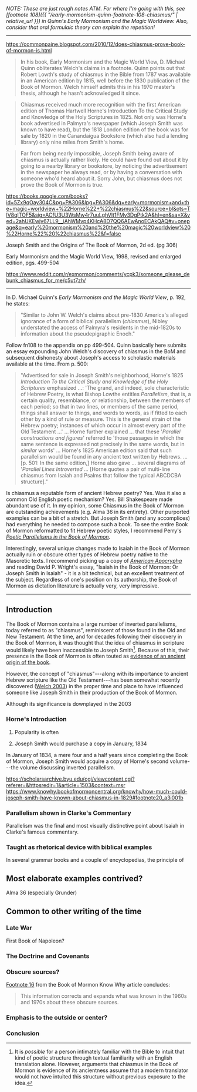 
*NOTE: These are just rough notes ATM.  For where I'm going with this, see [footnote 108]({{ "/early-mormonism-quinn-footnote-108-chiasmus/" | relative_url }}) in Quinn's Early Mormonism and the Magic Worldview.  Also, consider that oral formulaic theory can explain the repetition!*

---

https://commonpaine.blogspot.com/2010/12/does-chiasmus-prove-book-of-mormon-is.html

> In his book, Early Mormonism and the Magic World View, D. Michael Quinn obliterates Welch's claims in a footnote. Quinn points out that Robert Lowth's study of chiasmus in the Bible from 1787 was available in an American edition by 1815, well before the 1830 publication of the Book of Mormon. Welch himself admits this in his 1970 master's thesis, although he hasn't acknowledged it since.

> Chiasmus received much more recognition with the first American edition of Thomas Hartwell Horne's Introduction To the Critical Study and Knowledge of the Holy Scriptures in 1825. Not only was Horne's book advertised in Palmyra's newspaper (which Joseph Smith was known to have read), but the 1818 London edition of the book was for sale by 1820 in the Canandaigua Bookstore (which also had a lending library) only nine miles from Smith's home.

> Far from being nearly impossible, Joseph Smith being aware of chiasmus is actually rather likely. He could have found out about it by going to a nearby library or bookstore, by noticing the advertisement in the newspaper he always read, or by having a conversation with someone who'd heard about it. Sorry John, but chiasmus does not prove the Book of Mormon is true.

https://books.google.com/books?id=5Zx9qOay304C&pg=PA306&lpg=PA306&dq=early+mormonism+and+the+magic+worldview+%22Horne%22+%22chiasmus%22&source=bl&ots=TlV8qITOF5&sig=ACfU3U3WsMw4r7uuLghVlt1FMv3DgPtk2A&hl=en&sa=X&ved=2ahUKEwjv67LL9__iAhWMvp4KHcA8D7QQ6AEwAnoECAkQAQ#v=onepage&q=early%20mormonism%20and%20the%20magic%20worldview%20%22Horne%22%20%22chiasmus%22&f=false

Joseph Smith and the Origins of The Book of Mormon, 2d ed. (pg 306)

Early Mormonism and the Magic World View, 1998, revised and enlarged edition, pgs. 499-504


https://www.reddit.com/r/exmormon/comments/ycpk3/someone_please_debunk_chiasmus_for_me/c5ut7zh/

---

In D. Michael Quinn's *Early Mormonism and the Magic World View*, p. 192, he states:

>"Similar to John W. Welch's claims about pre-1830 America's alleged ignorance of a form of biblical parallelism (*chiasmus*), Nibley understated the access of Palmyra's residents in the mid-1820s to information about the pseudepigraphic Enoch."

Follow fn108 to the appendix on pp 499-504. Quinn basically here submits an essay expounding John Welch's discovery of chiasmus in the BoM and subsequent dishonesty about Joseph's access to scholastic materials available at the time. From p. 500:

>"Advertised for sale in Joseph Smith's neighborhood, Horne's 1825 *Introduction To the Critical Study and Knowledge of the Holy Scriptures* emphasized ...: 'The grand, and indeed, sole characteristic of Hebrew Poetry, is what Bishop Lowthe entitles *Parallelism*, that is, a certain quality, resemblance, or relationship, between the members of each period; so that in two lines, or members of the same period, things shall answer to things, and words to words, as if fitted to each other by a kind of rule or measure. This is the general strain of the Hebrew poetry; instances of which occur in almost every part of the Old Testament ...' ... Horne further explained ... that these '*Parallel constructions and figures*' referred to 'those passages in which the same sentence is expressed not precisely in the same words, but in *similar* words' ... Horne's 1825 American edition said that such parallelism would be found in any ancient text written by Hebrews. ... [p. 501: In the same edition,] Horne also gave ... several diagrams of '*Parallel Lines Introverted* ... [Horne quotes a pair of multi-line chiasmus from Isaiah and Psalms that follow the typical ABCDCBA structure]."

Is chiasmus a reputable form of ancient Hebrew poetry? Yes. Was it also a common Old English poetic mechanism? Yes. Bill Shakespeare made abundant use of it. In my opinion, some Chiasmus in the Book of Mormon are outstanding achievements (e.g. Alma 36 in its entirety). Other purported examples can be a bit of a stretch. But Joseph Smith (and any accomplices) had everything he needed to compose such a book. To see the entire Book of Mormon reformatted to fit Hebrew poetic styles, I recommend Perry's [*Poetic Parallelisms in the Book of Mormon*](http://www.amazon.com/Poetic-Parallelisms-Book-Mormon-Reformatted/dp/B002497BT8).

Interestingly, several unique changes made to Isaiah in the Book of Mormon actually ruin or obscure other types of Hebrew poetry native to the Masoretic texts. I recommend picking up a copy of [*American Apocrypha*](http://www.amazon.com/American-Apocrypha-Essays-Mormon-Mormonism/dp/1560851511) and reading David P. Wright's essay, "Isaiah in the Book of Mormon: Or Joseph Smith in Isaiah" - it is a bit technical, but an excellent treatment of the subject. Regardless of one's position on its authorship, the Book of Mormon as dictation literature is actually very, very impressive. 

---

## Introduction

The Book of Mormon contains a large number of inverted parallelisms, today referred to as "chiasmus", reminiscent of those found in the Old and New Testament.  At the time, and for decades following their discovery in the Book of Mormon, it was thought that the idea of chiasmus in scripture would likely have been inaccessible to Joseph Smith[^assumes_no_intuition].  Because of this, their presence in the Book of Mormon is often touted as [evidence of an ancient origin of the book](https://byustudies.byu.edu/content/chiasmus-book-mormon).

However, the concept of "chiasmus"---along with its importance to ancient Hebrew scripture like the Old Testament---has been somewhat recently discovered ([Welch 2003](https://scholarsarchive.byu.edu/cgi/viewcontent.cgi?referer=&httpsredir=1&article=1503&context=msr)) in the proper time and place to have influenced someone like Joseph Smith in their production of the Book of Mormon.

Although its significance is downplayed in the 2003 

### Horne's Introduction 



1. Popularity is often 

1. Joseph Smith would purchase a copy in January, 1834

In January of 1834, a mere four and a half years since completing the Book of Mormon, Joseph Smith would acquire a copy of Horne's second volume---the volume discussing inverted parallelism.

https://scholarsarchive.byu.edu/cgi/viewcontent.cgi?referer=&httpsredir=1&article=1503&context=msr
https://www.knowhy.bookofmormoncentral.org/knowhy/how-much-could-joseph-smith-have-known-about-chiasmus-in-1829#footnote20_a3i001b

### Parallelism shown in Clarke's Commentary

Parallelism was the final and most visually distinctive point about Isaiah in
Clarke's famous commentary.

### Taught as rhetorical device with biblical examples

In several grammar books and a couple of encyclopedias, the principle of 

## Most elaborate examples contrived?

Alma 36 (especially Grunder)

## Common to other writing of the time

### Late War

First Book of Napoleon?

### The Doctrine and Covenants 

### Obscure sources?

[Footnote 16](https://www.knowhy.bookofmormoncentral.org/knowhy/how-much-could-joseph-smith-have-known-about-chiasmus-in-1829#footnote16_9hqb3ie) from the Book of Mormon Know Why article concludes:

> This information corrects and expands what was known in the 1960s and 1970s about these obscure sources.

### Emphasis to the outside or center?


### Conclusion

[^assumes_no_intuition]: It is *possible* for a person intimately familiar with the Bible to intuit that kind of poetic structure through textual familiarity with an English translation alone.  However, arguments that chiasmus in the Book of Mormon is evidence of its ancientness assume that a modern translator would not have intuited this structure without previous exposure to the idea.

